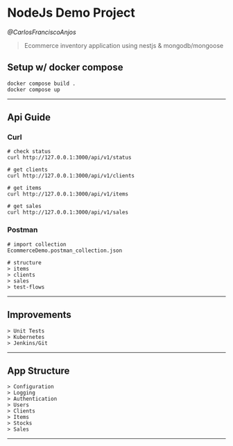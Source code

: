 # NodeJs Demo Project

*@CarlosFranciscoAnjos*

> Ecommerce inventory application using nestjs & mongodb/mongoose

## Setup w/ docker compose
```
docker compose build .
docker compose up
```
---

## Api Guide

### Curl

```
# check status
curl http://127.0.0.1:3000/api/v1/status

# get clients
curl http://127.0.0.1:3000/api/v1/clients

# get items
curl http://127.0.0.1:3000/api/v1/items

# get sales
curl http://127.0.0.1:3000/api/v1/sales
```

### Postman

```
# import collection
EcommerceDemo.postman_collection.json

# structure
> items
> clients
> sales
> test-flows 
```
---

## Improvements

```
> Unit Tests
> Kubernetes
> Jenkins/Git
```
---

## App Structure

```
> Configuration
> Logging
> Authentication
> Users
> Clients
> Items
> Stocks
> Sales
```
----
